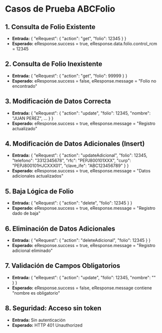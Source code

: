 # Casos de Prueba ABCFolio

## 1. Consulta de Folio Existente
- **Entrada:** { "eRequest": { "action": "get", "folio": 12345 } }
- **Esperado:** eResponse.success = true, eResponse.data.folio.control_rcm = 12345

## 2. Consulta de Folio Inexistente
- **Entrada:** { "eRequest": { "action": "get", "folio": 99999 } }
- **Esperado:** eResponse.success = false, eResponse.message = "Folio no encontrado"

## 3. Modificación de Datos Correcta
- **Entrada:** { "eRequest": { "action": "update", "folio": 12345, "nombre": "JUAN PEREZ", ... } }
- **Esperado:** eResponse.success = true, eResponse.message = "Registro actualizado"

## 4. Modificación de Datos Adicionales (Insert)
- **Entrada:** { "eRequest": { "action": "updateAdicional", "folio": 12345, "telefono": "3312345678", "rfc": "PEPJ800101XXX", "curp": "PEPJ800101HJCXXX01", "clave_ife": "ABC123456789" } }
- **Esperado:** eResponse.success = true, eResponse.message = "Datos adicionales actualizados"

## 5. Baja Lógica de Folio
- **Entrada:** { "eRequest": { "action": "delete", "folio": 12345 } }
- **Esperado:** eResponse.success = true, eResponse.message = "Registro dado de baja"

## 6. Eliminación de Datos Adicionales
- **Entrada:** { "eRequest": { "action": "deleteAdicional", "folio": 12345 } }
- **Esperado:** eResponse.success = true, eResponse.message = "Registro adicional eliminado"

## 7. Validación de Campos Obligatorios
- **Entrada:** { "eRequest": { "action": "update", "folio": 12345, "nombre": "" } }
- **Esperado:** eResponse.success = false, eResponse.message contiene "nombre es obligatorio"

## 8. Seguridad: Acceso sin token
- **Entrada:** Sin autenticación
- **Esperado:** HTTP 401 Unauthorized
